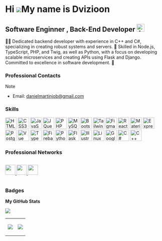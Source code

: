 Hi ![](https://user-images.githubusercontent.com/18350557/176309783-0785949b-9127-417c-8b55-ab5a4333674e.gif)My name is Dvizioon
================================================================================================================================

Software Enginner , Back-End Developer <img src="https://raw.githubusercontent.com/Tarikul-Islam-Anik/Animated-Fluent-Emojis/master/Emojis/Smilies/Alien.png" alt="Alien" width="25" height="25" />
-----------------------------------------

👨‍💻 Dedicated backend developer with experience in C++ and C#, specializing in creating robust systems and servers. 🚀 Skilled in Node.js, TypeScript, PHP, and Twig, as well as Python, with a focus on developing scalable microservices and creating APIs using Flask and Django. Committed to excellence in software development. 🌟

### Professional Contacts
> [!NOTE]  
> * Email: [danielmartinjob@gmail.com](mailto:danielmartinjob@gmail.com) 

### Skills 

<p align="left">

<img src="https://raw.githubusercontent.com/danielcranney/readme-generator/main/public/icons/skills/html5-colored.svg" width="36" height="36" alt="HTML5" />
<img src="https://raw.githubusercontent.com/danielcranney/readme-generator/main/public/icons/skills/css3-colored.svg" width="36" height="36" alt="CSS3" />
<img src="https://raw.githubusercontent.com/danielcranney/readme-generator/main/public/icons/skills/javascript-colored.svg" width="36" height="36" alt="JavaScript" />
<img src="https://raw.githubusercontent.com/danielcranney/readme-generator/main/public/icons/skills/jquery-colored.svg" width="36" height="36" alt="JQuery" />
<img src="https://raw.githubusercontent.com/danielcranney/readme-generator/main/public/icons/skills/php-colored.svg" width="36" height="36" alt="PHP" />
<img src="https://raw.githubusercontent.com/danielcranney/readme-generator/main/public/icons/skills/mysql-colored.svg" width="36" height="36" alt="MySQL" />
<img src="https://raw.githubusercontent.com/danielcranney/readme-generator/main/public/icons/skills/bootstrap-colored.svg" width="36" height="36" alt="Bootstrap" />
<img src="https://raw.githubusercontent.com/danielcranney/readme-generator/main/public/icons/skills/tailwindcss-colored.svg" width="36" height="36" alt="TailwindCSS" />
<img src="https://raw.githubusercontent.com/danielcranney/readme-generator/main/public/icons/skills/figma-colored.svg" width="36" height="36" alt="Figma" />
<img src="https://raw.githubusercontent.com/danielcranney/readme-generator/main/public/icons/skills/react-colored.svg" width="36" height="36" alt="React" />
<img src="https://raw.githubusercontent.com/danielcranney/readme-generator/main/public/icons/skills/materialui-colored.svg" width="36" height="36" alt="Material UI" />
<img src="https://raw.githubusercontent.com/danielcranney/readme-generator/main/public/icons/skills/express-colored.svg" width="36" height="36" alt="Express" />
<img src="https://raw.githubusercontent.com/danielcranney/readme-generator/main/public/icons/skills/postgresql-colored.svg" width="36" height="36" alt="PostgreSQL" />
<img src="https://raw.githubusercontent.com/danielcranney/readme-generator/main/public/icons/skills/vuejs-colored.svg" width="36" height="36" alt="Vue" />
<img src="https://raw.githubusercontent.com/danielcranney/readme-generator/main/public/icons/skills/typescript-colored.svg" width="36" height="36" alt="TypeScript" />
<img src="https://raw.githubusercontent.com/danielcranney/readme-generator/main/public/icons/skills/firebase-colored.svg" width="36" height="36" alt="Firebase" />
<img src="https://raw.githubusercontent.com/danielcranney/readme-generator/main/public/icons/skills/python-colored.svg" width="36" height="36" alt="Python" />
<img src="https://raw.githubusercontent.com/danielcranney/readme-generator/main/public/icons/skills/flask-colored.svg" width="36" height="36" alt="Flask" />
<img src="https://raw.githubusercontent.com/danielcranney/readme-generator/main/public/icons/skills/illustrator-colored.svg" width="36" height="36" alt="Illustrator" />
<img src="https://raw.githubusercontent.com/danielcranney/readme-generator/main/public/icons/skills/linux-colored.svg" width="36" height="36" alt="Linux" />
<img src="https://raw.githubusercontent.com/danielcranney/readme-generator/main/public/icons/skills/googlecloud-colored.svg" width="36" height="36" alt="Google Cloud" />
<img src="https://raw.githubusercontent.com/danielcranney/readme-generator/main/public/icons/skills/csharp-colored.svg" width="36" height="36" alt="C#" />
<img src="https://raw.githubusercontent.com/danielcranney/readme-generator/main/public/icons/skills/cplusplus-colored.svg" width="36" height="36" alt="C++" />
</p>


### Professional Networks

<div style="display:flex;align-items:center; gap:5px;justify-content:left;">

<p align="left"> <a href="https://www.github.com/dvizioon" target="_blank" rel="noreferrer"> <picture> <source media="(prefers-color-scheme: dark)" srcset="https://raw.githubusercontent.com/danielcranney/readme-generator/main/public/icons/socials/github-dark.svg" /> <source media="(prefers-color-scheme: light)" srcset="https://raw.githubusercontent.com/danielcranney/readme-generator/main/public/icons/socials/github.svg" /> <img src="https://raw.githubusercontent.com/danielcranney/readme-generator/main/public/icons/socials/github.svg" width="32" height="32" /> </picture> </a> <a href="http://www.instagram.com/dvizioon" target="_blank" rel="noreferrer"> <picture> <source media="(prefers-color-scheme: dark)" srcset="https://raw.githubusercontent.com/danielcranney/readme-generator/main/public/icons/socials/instagram-dark.svg" /> <source media="(prefers-color-scheme: light)" srcset="https://raw.githubusercontent.com/danielcranney/readme-generator/main/public/icons/socials/instagram.svg" /> <img src="https://raw.githubusercontent.com/danielcranney/readme-generator/main/public/icons/socials/instagram.svg" width="32" height="32" /> </picture> </a> <a href="https://www.stackoverflow.com/users/dvizioon" target="_blank" rel="noreferrer"> <picture> <source media="(prefers-color-scheme: dark)" srcset="https://raw.githubusercontent.com/danielcranney/readme-generator/main/public/icons/socials/stackoverflow-dark.svg" /> <source media="(prefers-color-scheme: light)" srcset="https://raw.githubusercontent.com/danielcranney/readme-generator/main/public/icons/socials/stackoverflow.svg" /> <img src="https://raw.githubusercontent.com/danielcranney/readme-generator/main/public/icons/socials/stackoverflow.svg" width="32" height="32" /> </picture> </a></p>

</div>



### Badges

<b>My GitHub Stats</b>

![](http://github-profile-summary-cards.vercel.app/api/cards/profile-details?username=dvizioon&theme=chartreuse_dark)


<table>
  <tr>
    <td align="center">
      <a href="#" >
        <div style="display:flex; gap:20px;">

![](http://github-profile-summary-cards.vercel.app/api/cards/repos-per-language?username=dvizioon&theme=chartreuse_dark)

</div>
      </a>
    </td>
    <td align="center">
      <a href="#" >
        <div style="display:flex; gap:20px;">
          
![](http://github-profile-summary-cards.vercel.app/api/cards/stats?username=dvizioon&theme=chartreuse_dark)
        </div>
      </a>
    </td>
  </tr>
</table>

